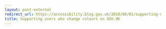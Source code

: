 ```yaml
---
layout: post-external
redirect_url: https://accessibility.blog.gov.uk/2018/08/01/supporting-users-who-change-colours-on-gov-uk/
title: Supporting users who change colours on GOV.UK
---
```

